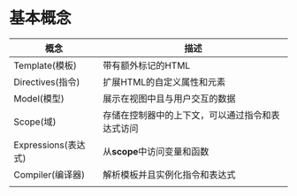 # 基本概念

|概念  |   描述|
|-----|------|
|Template(模板)|带有额外标记的HTML |
|Directives(指令)|扩展HTML的自定义属性和元素|
|Model(模型)|展示在视图中且与用户交互的数据|
|Scope(域)|存储在控制器中的上下文，可以通过指令和表达式访问|
|Expressions(表达式)|从**scope**中访问变量和函数|
|Compiler(编译器)|解析模板并且实例化指令和表达式|
|||